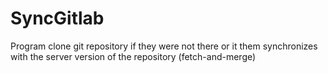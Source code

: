 # SyncGitlab
Program clone git repository if they were not there or it them synchronizes with the server version of the repository (fetch-and-merge)
